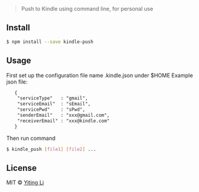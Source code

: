 
> Push to Kindle using command line, for personal use


## Install

```sh
$ npm install --save kindle-push
```


## Usage

First set up the configuration file name .kindle.json under $HOME
Example json file:
```txt
   {
    "serviceType"   : "gmail",
    "serviceEmail"  : "sEmail",
    "servicePwd"    : "sPwd",
    "senderEmail"   : "xxx@gmail.com",
    "receiverEmail" : "xxx@kindle.com"
   }
```
Then run command
```sh
$ kindle_push [file1] [file2] ...
```




## License

MIT © [Yiting Li]()
